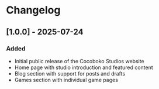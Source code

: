 
# Changelog

## [1.0.0] - 2025-07-24
### Added
- Initial public release of the Cocoboko Studios website
- Home page with studio introduction and featured content
- Blog section with support for posts and drafts
- Games section with individual game pages
